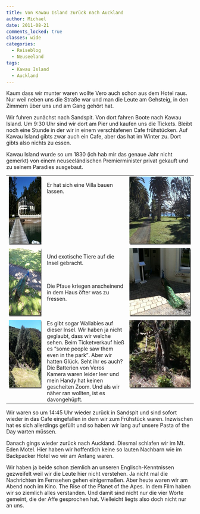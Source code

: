 ```yaml
---
title: Von Kawau Island zurück nach Auckland
author: Michael
date: 2011-08-21
comments_locked: true
classes: wide
categories:
  - Reiseblog
  - Neuseeland
tags:
  - Kawau Island
  - Auckland
---
```


<p>Kaum dass wir munter waren wollte Vero auch schon aus dem Hotel raus. Nur weil neben uns die Straße war und man die Leute am Gehsteig, in den Zimmern über uns und am Gang gehört hat.</p>  <p>Wir fuhren zunächst nach Sandspit. Von dort fahren Boote nach Kawau Island. Um 9:30 Uhr sind wir dort am Pier und kaufen uns die Tickets. Bleibt noch eine Stunde in der wir in einem verschlafenen Cafe frühstücken. Auf Kawau Island gibts zwar auch ein Cafe, aber das hat im Winter zu. Dort gibts also nichts zu essen.</p>  <p>Kawau Island wurde so um 1830 (ich hab mir das genaue Jahr nicht gemerkt) von einem neuseeländischen Premierminister privat gekauft und zu seinem Paradies ausgebaut.</p>  <table border="0" cellspacing="0" cellpadding="2" width="650"><tbody>     <tr>       <td valign="top" width="133"><a href="/assets/images/2011/08/IMG_0790.jpg"><img src="/assets/images/2011/08/IMG_0790_thumb.jpg" width="244" height="184" alt="IMG_0790" border="0" /></a></td>        <td valign="top" width="265">         <p align="left">Er hat sich eine Villa bauen lassen.</p>       </td>        <td valign="top" width="250"><a href="/assets/images/2011/08/IMG_0793.jpg"><img src="/assets/images/2011/08/IMG_0793_thumb.jpg" width="244" height="184" alt="IMG_0793" border="0" /></a></td>     </tr>      <tr>       <td valign="top" width="133"><a href="/assets/images/2011/08/DSCN0965.jpg"><img src="/assets/images/2011/08/DSCN0965_thumb.jpg" width="244" height="184" alt="DSCN0965" border="0" /></a></td>        <td valign="top" width="265">         <p align="left">Und exotische Tiere auf die Insel gebracht.</p>          <p align="left">&#160;</p>          <p align="left">Die Pfaue kriegen anscheinend in dem Haus öfter was zu fressen.</p>       </td>        <td valign="top" width="250"><a href="/assets/images/2011/08/IMG_0814.jpg"><img src="/assets/images/2011/08/IMG_0814_thumb.jpg" width="244" height="184" alt="IMG_0814" border="0" /></a></td>     </tr>      <tr>       <td valign="top" width="133"><a href="/assets/images/2011/08/IMG_0798.jpg"><img src="/assets/images/2011/08/IMG_0798_thumb.jpg" width="244" height="184" alt="IMG_0798" border="0" /></a></td>        <td valign="top" width="265">Es gibt sogar Wallabies auf dieser Insel. Wir haben ja nicht geglaubt, dass wir welche sehen. Beim Ticketverkauf hieß es “some people saw them even in the park”. Aber wir hatten Glück. Seht ihr es auch?          <br />Die Batterien von Veros Kamera waren leider leer und mein Handy hat keinen gescheiten Zoom. Und als wir näher ran wollten, ist es davongehüpft.</td>        <td valign="top" width="250"><a href="/assets/images/2011/08/IMG_0804.jpg"><img src="/assets/images/2011/08/IMG_0804_thumb.jpg" width="244" height="184" alt="IMG_0804" border="0" /></a></td>     </tr>   </tbody></table>  <p>Wir waren so um 14:45 Uhr wieder zurück in Sandspit und sind sofort wieder in das Cafe eingefallen in dem wir zum Frühstück waren. Inzwischen hat es sich allerdings gefüllt und so haben wir lang auf unsere Pasta of the Day warten müssen.</p>  <p>Danach gings wieder zurück nach Auckland. Diesmal schlafen wir im Mt. Eden Motel. Hier haben wir hoffentlich keine so lauten Nachbarn wie im Backpacker Hotel wo wir am Anfang waren.</p>  <p>Wir haben ja beide schon ziemlich an unseren Englisch-Kenntnissen gezweifelt weil wir die Leute hier nicht verstehen. Ja nicht mal die Nachrichten im Fernsehen gehen einigermaßen. Aber heute waren wir am Abend noch im Kino. The Rise of the Planet of the Apes. In dem Film haben wir so ziemlich alles verstanden. Und damit sind nicht nur die vier Worte gemeint, die der Affe gesprochen hat. Vielleicht liegts also doch nicht nur an uns.</p>
